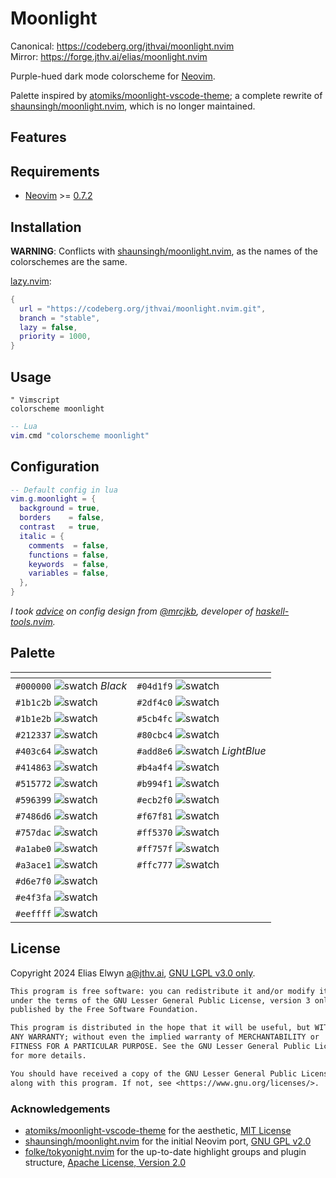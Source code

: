 <!-- SPDX-License-Identifier: LGPL-3.0-only -->
# Moonlight

Canonical: <https://codeberg.org/jthvai/moonlight.nvim><br />
Mirror: <https://forge.jthv.ai/elias/moonlight.nvim>

Purple-hued dark mode colorscheme for [Neovim](https://neovim.io/).

Palette inspired by [atomiks/moonlight-vscode-theme](https://github.com/atomiks/moonlight-vscode-theme); a complete
rewrite of [shaunsingh/moonlight.nvim](https://github.com/shaunsingh/moonlight.nvim), which is no longer maintained.

## Features

<!-- TODO: -->

## Requirements

<!-- FIX: Find the actual version requirement -->
- [Neovim](https://neovim.io/) >= [0.7.2](https://github.com/neovim/neovim/releases/tag/v0.7.2)

## Installation

**WARNING**: Conflicts with [shaunsingh/moonlight.nvim](https://github.com/shaunsingh/moonlight.nvim), as the names of
the colorschemes are the same.

[lazy.nvim](https://github.com/folke/lazy.nvim):
```lua
{
  url = "https://codeberg.org/jthvai/moonlight.nvim.git",
  branch = "stable",
  lazy = false,
  priority = 1000,
}
```

## Usage

```vim
" Vimscript
colorscheme moonlight
```

```lua
-- Lua
vim.cmd "colorscheme moonlight"
```

## Configuration

```lua
-- Default config in lua
vim.g.moonlight = {
  background = true,
  borders    = false,
  contrast   = true,
  italic = {
    comments  = false,
    functions = false,
    keywords  = false,
    variables = false,
  },
}
```

_I took [advice](https://mrcjkb.dev/posts/2023-08-22-setup.html) on config design from
[@mrcjkb](https://github.com/mrcjkb), developer of [haskell-tools.nvim](https://github.com/mrcjkb/haskell-tools.nvim)._

## Palette

| <!-- -->                                                           | <!-- -->                                                               |
| ---                                                                | ---                                                                    |
| `#000000` ![swatch](https://placehold.co/1/000000/000000)  _Black_ | `#04d1f9` ![swatch](https://placehold.co/1/04d1f9/04d1f9)              |
| `#1b1c2b` ![swatch](https://placehold.co/1/1b1c2b/1b1c2b)          | `#2df4c0` ![swatch](https://placehold.co/1/2df4c0/2df4c0)              |
| `#1b1e2b` ![swatch](https://placehold.co/1/1b1e2b/1b1e2b)          | `#5cb4fc` ![swatch](https://placehold.co/1/5cb4fc/5cb4fc)              |
| `#212337` ![swatch](https://placehold.co/1/212337/212337)          | `#80cbc4` ![swatch](https://placehold.co/1/80cbc4/80cbc4)              |
| `#403c64` ![swatch](https://placehold.co/1/403c64/403c64)          | `#add8e6` ![swatch](https://placehold.co/1/add8e6/add8e6)  _LightBlue_ |
| `#414863` ![swatch](https://placehold.co/1/414863/414863)          | `#b4a4f4` ![swatch](https://placehold.co/1/b4a4f4/b4a4f4)              |
| `#515772` ![swatch](https://placehold.co/1/515772/515772)          | `#b994f1` ![swatch](https://placehold.co/1/b994f1/b994f1)              |
| `#596399` ![swatch](https://placehold.co/1/596399/596399)          | `#ecb2f0` ![swatch](https://placehold.co/1/ecb2f0/ecb2f0)              |
| `#7486d6` ![swatch](https://placehold.co/1/7486d6/7486d6)          | `#f67f81` ![swatch](https://placehold.co/1/f67f81/f67f81)              |
| `#757dac` ![swatch](https://placehold.co/1/757dac/757dac)          | `#ff5370` ![swatch](https://placehold.co/1/ff5370/ff5370)              |
| `#a1abe0` ![swatch](https://placehold.co/1/a1abe0/a1abe0)          | `#ff757f` ![swatch](https://placehold.co/1/ff757f/ff757f)              |
| `#a3ace1` ![swatch](https://placehold.co/1/a3ace1/a3ace1)          | `#ffc777` ![swatch](https://placehold.co/1/ffc777/ffc777)              |
| `#d6e7f0` ![swatch](https://placehold.co/1/d6e7f0/d6e7f0)          |                                                                        |
| `#e4f3fa` ![swatch](https://placehold.co/1/e4f3fa/e4f3fa)          |                                                                        |
| `#eeffff` ![swatch](https://placehold.co/1/eeffff/eeffff)          |                                                                        |

## License

Copyright 2024 Elias Elwyn <a@jthv.ai>, [GNU LGPL v3.0 only](./LICENSE).

```txt
This program is free software: you can redistribute it and/or modify it
under the terms of the GNU Lesser General Public License, version 3 only, as
published by the Free Software Foundation.

This program is distributed in the hope that it will be useful, but WITHOUT
ANY WARRANTY; without even the implied warranty of MERCHANTABILITY or
FITNESS FOR A PARTICULAR PURPOSE. See the GNU Lesser General Public License
for more details.

You should have received a copy of the GNU Lesser General Public License
along with this program. If not, see <https://www.gnu.org/licenses/>.
```

### Acknowledgements

- [atomiks/moonlight-vscode-theme](https://github.com/atomiks/moonlight-vscode-theme) for the aesthetic,
  [MIT License](https://github.com/atomiks/moonlight-vscode-theme/blob/master/LICENSE)
- [shaunsingh/moonlight.nvim](https://github.com/shaunsingh/moonlight.nvim) for the initial Neovim port,
  [GNU GPL v2.0](https://github.com/shaunsingh/moonlight.nvim/blob/pure-lua/LICENSE)
- [folke/tokyonight.nvim](https://github.com/folke/tokyonight.nvim) for the up-to-date highlight groups and plugin
  structure, [Apache License, Version 2.0](https://github.com/folke/tokyonight.nvim/blob/main/LICENSE)
